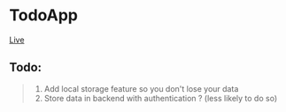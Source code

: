 # TodoApp
[Live](https://todovanillajs.vercel.app/)


## Todo:
> 1. Add local storage feature so you don't lose your data </br>
> 2. Store data in backend with authentication ? (less likely to do so)

